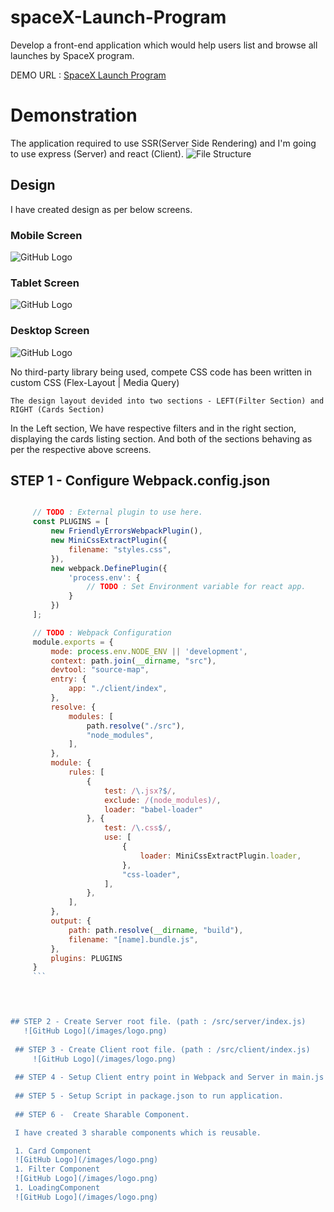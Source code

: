 # spaceX-Launch-Program
Develop a front-end application which would help users list and browse all launches by SpaceX program.


DEMO URL : [SpaceX Launch Program](https://space-launch-program-app.herokuapp.com)

# Demonstration 

  The application required to use SSR(Server Side Rendering) and I'm going to use express (Server) and react (Client).
  ![File Structure](/images/logo.png)

## Design 

I have created design as per below screens.

### Mobile Screen
![GitHub Logo](/images/logo.png)
### Tablet Screen
![GitHub Logo](/images/logo.png)
### Desktop Screen
![GitHub Logo](/images/logo.png)

No third-party library being used, compete CSS code has been written in custom CSS (Flex-Layout | Media Query) 

    The design layout devided into two sections - LEFT(Filter Section) and RIGHT (Cards Section)

In the Left section, We have respective filters and in the right section, displaying the cards listing section.
And both of the sections behaving as per the respective above screens.

  ## STEP 1 - Configure Webpack.config.json
  
 ```javascript
 
      // TODO : External plugin to use here.
      const PLUGINS = [
          new FriendlyErrorsWebpackPlugin(),
          new MiniCssExtractPlugin({
              filename: "styles.css",
          }),
          new webpack.DefinePlugin({
              'process.env': {
                  // TODO : Set Environment variable for react app.
              }
          })
      ];

      // TODO : Webpack Configuration  
      module.exports = {
          mode: process.env.NODE_ENV || 'development',
          context: path.join(__dirname, "src"),
          devtool: "source-map",
          entry: {
              app: "./client/index",
          },
          resolve: {
              modules: [
                  path.resolve("./src"),
                  "node_modules",
              ],
          },
          module: {
              rules: [
                  {
                      test: /\.jsx?$/,
                      exclude: /(node_modules)/,
                      loader: "babel-loader"
                  }, {
                      test: /\.css$/,
                      use: [
                          {
                              loader: MiniCssExtractPlugin.loader,
                          },
                          "css-loader",
                      ],
                  },
              ],
          },
          output: {
              path: path.resolve(__dirname, "build"),
              filename: "[name].bundle.js",
          },
          plugins: PLUGINS
      }      
      ```
      



 ## STEP 2 - Create Server root file. (path : /src/server/index.js)
    ![GitHub Logo](/images/logo.png)
  
  ## STEP 3 - Create Client root file. (path : /src/client/index.js)
      ![GitHub Logo](/images/logo.png)
      
  ## STEP 4 - Setup Client entry point in Webpack and Server in main.js using babel-register.
  
  ## STEP 5 - Setup Script in package.json to run application.
     
  ## STEP 6 -  Create Sharable Component.

  I have created 3 sharable components which is reusable.

  1. Card Component
  ![GitHub Logo](/images/logo.png)
  1. Filter Component
  ![GitHub Logo](/images/logo.png)
  1. LoadingComponent
  ![GitHub Logo](/images/logo.png)
    


  
